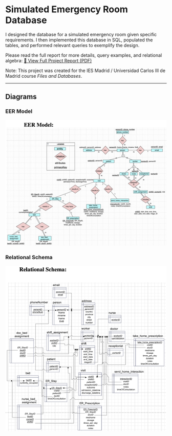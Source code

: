 # Simulated Emergency Room Database

I designed the database for a simulated emergency room given specific requirements. I then implemented this database in SQL, populated the tables, and performed relevant queries to exemplify the design.

Please read the full report for more details, query examples, and relational algebra: [📄 View Full Project Report (PDF)](./report.pdf)

Note: This project was created for the IES Madrid / Universidad Carlos III de Madrid course *Files and Databases*.

---

## Diagrams

### EER Model
![EER Model](./images/EER_Model.png)

### Relational Schema
![Relational Schema](./images/Relational_Schema.png)
